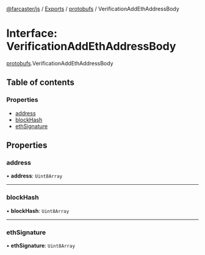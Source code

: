 [@farcaster/js](../README.md) / [Exports](../modules.md) / [protobufs](../modules/protobufs.md) / VerificationAddEthAddressBody

# Interface: VerificationAddEthAddressBody

[protobufs](../modules/protobufs.md).VerificationAddEthAddressBody

## Table of contents

### Properties

- [address](protobufs.VerificationAddEthAddressBody.md#address)
- [blockHash](protobufs.VerificationAddEthAddressBody.md#blockhash)
- [ethSignature](protobufs.VerificationAddEthAddressBody.md#ethsignature)

## Properties

### address

• **address**: `Uint8Array`

___

### blockHash

• **blockHash**: `Uint8Array`

___

### ethSignature

• **ethSignature**: `Uint8Array`
